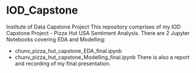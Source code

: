 # IOD_Capstone
Institute of Data Capstone Project
This repository comprises of my IOD Capstone Project - Pizza Hut USA Sentiment Analysis. There are 2 Jupyter Notebooks covering EDA and Modelling:
- chunv_pizza_hut_capstone_EDA_final.ipynb
- chunv_pizza_hut_capstone_Modelling_final.ipynb
There is also a report and recording of my final presentation.
